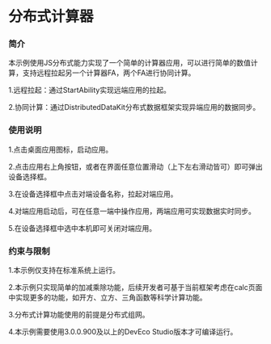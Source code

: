 # 分布式计算器

### 简介

本示例使用JS分布式能力实现了一个简单的计算器应用，可以进行简单的数值计算，支持远程拉起另一个计算器FA，两个FA进行协同计算。

1.远程拉起：通过StartAbility实现远端应用的拉起。

2.协同计算：通过DistributedDataKit分布式数据框架实现异端应用的数据同步。

### 使用说明

1.点击桌面应用图标，启动应用。

2.点击应用右上角按钮，或者在界面任意位置滑动（上下左右滑动皆可）即可弹出设备选择框。

3.在设备选择框中点击对端设备名称，拉起对端应用。

4.对端应用启动后，可在任意一端中操作应用，两端应用可实现数据实时同步。

5.在设备选择框中选中本机即可关闭对端应用。

### 约束与限制
1.本示例仅支持在标准系统上运行。

2.本示例只实现简单的加减乘除功能，后续开发者可基于当前框架考虑在calc页面中实现更多的功能，如开方、立方、三角函数等科学计算功能。

3.分布式计算功能使用的前提是分布式组网。

4.本示例需要使用3.0.0.900及以上的DevEco Studio版本才可编译运行。

